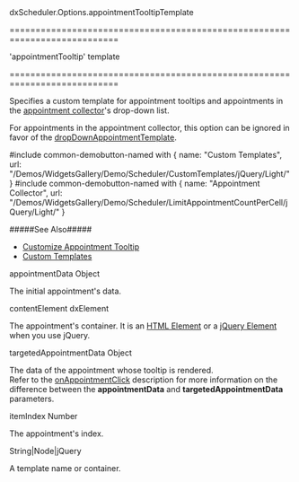<!--id-->dxScheduler.Options.appointmentTooltipTemplate<!--/id-->
===========================================================================
<!--default-->'appointmentTooltip'<!--/default-->
<!--type-->template<!--/type-->
===========================================================================

<!--shortDescription-->
Specifies a custom template for appointment tooltips and appointments in the [appointment collector](/Documentation/Guide/Widgets/Scheduler/Appointments/Appointment_Collector/)'s drop-down list.
<!--/shortDescription-->

<!--fullDescription-->
For appointments in the appointment collector, this option can be ignored in favor of the [dropDownAppointmentTemplate](/Documentation/ApiReference/UI_Widgets/dxScheduler/Configuration/#dropDownAppointmentTemplate).

#include common-demobutton-named with {
    name: "Custom Templates",
    url: "/Demos/WidgetsGallery/Demo/Scheduler/CustomTemplates/jQuery/Light/"
}
#include common-demobutton-named with {
    name: "Appointment Collector",
    url: "/Demos/WidgetsGallery/Demo/Scheduler/LimitAppointmentCountPerCell/jQuery/Light/"
}

#####See Also#####
- [Customize Appointment Tooltip](/Documentation/Guide/Widgets/Scheduler/Appointments/Customize_Appointment_Tooltip/)
- [Custom Templates](/Documentation/Guide/Widgets/Common/Templates/#Custom_Templates)
<!--/fullDescription-->
<!--typeFunctionParamName1-->appointmentData<!--/typeFunctionParamName1-->
<!--typeFunctionParamType1-->Object<!--/typeFunctionParamType1-->
<!--typeFunctionParamDescription1-->
The initial appointment's data.             
<!--/typeFunctionParamDescription1-->

<!--typeFunctionParamName2-->contentElement<!--/typeFunctionParamName2-->
<!--typeFunctionParamType2-->dxElement<!--/typeFunctionParamType2-->
<!--typeFunctionParamDescription2-->
The appointment's container. It is an [HTML Element](https://developer.mozilla.org/en-US/docs/Web/API/HTMLElement) or a [jQuery Element](http://api.jquery.com/Types/#jQuery) when you use jQuery.
<!--/typeFunctionParamDescription2-->

<!--typeFunctionParamName3-->targetedAppointmentData<!--/typeFunctionParamName3-->
<!--typeFunctionParamType3-->Object<!--/typeFunctionParamType3-->
<!--typeFunctionParamDescription3-->
The data of the appointment whose tooltip is rendered.      
Refer to the [onAppointmentClick](/Documentation/ApiReference/UI_Widgets/dxScheduler/Configuration/#onAppointmentClick) description for more information on the difference between the **appointmentData** and **targetedAppointmentData** parameters.
<!--/typeFunctionParamDescription3-->

<!--typeFunctionParamName4-->itemIndex<!--/typeFunctionParamName4-->
<!--typeFunctionParamType4-->Number<!--/typeFunctionParamType4-->
<!--typeFunctionParamDescription4-->
The appointment's index.
<!--/typeFunctionParamDescription4-->

<!--typeFunctionReturnType-->String|Node|jQuery<!--/typeFunctionReturnType-->
<!--typeFunctionReturnDescription-->
A template name or container.
<!--/typeFunctionReturnDescription-->